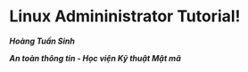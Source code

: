 # Linux Admininistrator Tutorial!

***Hoàng Tuấn Sinh***

***An toàn thông tin - Học viện Kỹ thuật Mật mã***
